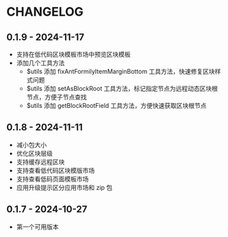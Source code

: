 # CHANGELOG

## 0.1.9 - 2024-11-17

- 支持在低代码区块模板市场中预览区块模板
- 添加几个工具方法
  - $utils 添加 fixAntFormilyItemMarginBottom 工具方法，快速修复区块样式问题
  - $utils 添加 setAsBlockRoot 工具方法，标记指定节点为远程动态区块根节点，方便子节点查找
  - $utils 添加 getBlockRootField 工具方法，方便快速获取区块根节点

## 0.1.8 - 2024-11-11

- 减小包大小
- 优化区块层级
- 支持缓存远程区块
- 支持查看低代码区块模版市场
- 支持查看低码页面模板市场
- 应用升级提示区分应用市场和 zip 包

## 0.1.7 - 2024-10-27

- 第一个可用版本
